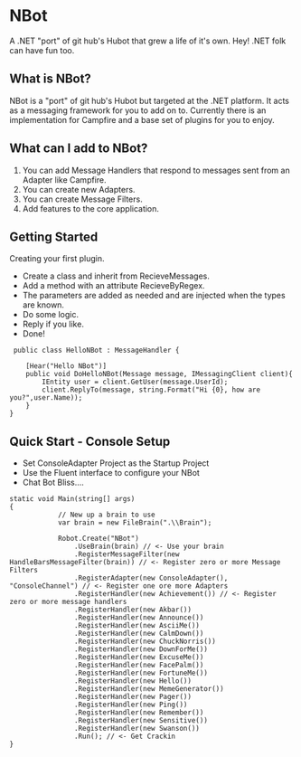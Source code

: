 NBot
====

A .NET "port" of git hub's Hubot that grew a life of it's own. Hey! .NET folk can have fun too.

## What is NBot?
NBot is a "port" of git hub's Hubot but targeted at the .NET platform. It acts as a messaging framework for you to add on to. Currently there is an implementation for Campfire and a base set of plugins for you to enjoy.

## What can I add to NBot?
1. You can add Message Handlers that respond to messages sent from an Adapter like Campfire. 
2. You can create new Adapters.
3. You can create Message Filters.
4. Add features to the core application.

## Getting Started
Creating your first plugin.
* Create a class and inherit from RecieveMessages.
* Add a method with an attribute RecieveByRegex.
* The parameters are added as needed and are injected when the types are known.
* Do some logic.
* Reply if you like.
* Done!

```
 public class HelloNBot : MessageHandler {

    [Hear("Hello NBot")]
    public void DoHelloNBot(Message message, IMessagingClient client){
        IEntity user = client.GetUser(message.UserId);
        client.ReplyTo(message, string.Format("Hi {0}, how are you?",user.Name));
    }
}
```

## Quick Start - Console Setup
* Set ConsoleAdapter Project as the Startup Project
* Use the Fluent interface to configure your NBot
* Chat Bot Bliss....


```
static void Main(string[] args)
{
            // New up a brain to use
            var brain = new FileBrain(".\\Brain");

            Robot.Create("NBot")
                .UseBrain(brain) // <- Use your brain
                .RegisterMessageFilter(new HandleBarsMessageFilter(brain)) // <- Register zero or more Message Filters
                .RegisterAdapter(new ConsoleAdapter(), "ConsoleChannel") // <- Register one ore more Adapters
                .RegisterHandler(new Achievement()) // <- Register zero or more message handlers
                .RegisterHandler(new Akbar())
                .RegisterHandler(new Announce())
                .RegisterHandler(new AsciiMe())
                .RegisterHandler(new CalmDown())
                .RegisterHandler(new ChuckNorris())
                .RegisterHandler(new DownForMe())
                .RegisterHandler(new ExcuseMe())
                .RegisterHandler(new FacePalm())
                .RegisterHandler(new FortuneMe())
                .RegisterHandler(new Hello())
                .RegisterHandler(new MemeGenerator())
                .RegisterHandler(new Pager())
                .RegisterHandler(new Ping())
                .RegisterHandler(new Remember())
                .RegisterHandler(new Sensitive())
                .RegisterHandler(new Swanson())
                .Run(); // <- Get Crackin
}
```

